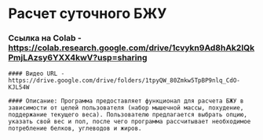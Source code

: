 # Расчет суточного БЖУ
### Ссылка на Colab - https://colab.research.google.com/drive/1cvykn9Ad8hAk2IQkPmjLAzsy6YXX4kwV?usp=sharing

    #### Видео URL - https://drive.google.com/drive/folders/1tpyQW_80Zmkw5TpBP9nlq_CdO-KJL54W

    #### Описание: Программа предоставляет функционал для расчета БЖУ в зависимости от целей пользователя (набор мышечной массы, похудение, поддержание текущего веса). Пользователю предлагается выбрать опцию, указать свой вес и пол, после чего программа рассчитывает необходимое потребление белков, углеводов и жиров.
